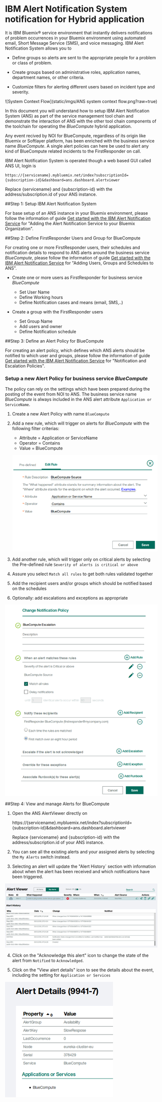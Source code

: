 # IBM Alert Notification System notification for Hybrid application

It is IBM Bluemix®	service environment that instantly	delivers notifications	of problem occurrences in your	Bluemix	environment	using automated email, Short Message Service (SMS), and voice	messaging.
IBM Alert Notification System allows you to 

+ Define groups	so alerts are sent to the appropriate	people for a problem or class of problem.

+ Create groups	based on administrative roles,	application	names, department names, or other criteria.	

+ Customize	filters	for	alerting different users based	on incident type and severity.	
  

![System Context Flow](static/imgs/ANS system context flow.png?raw=true)  

In this document you will understand how to setup IBM Alert Notification System (ANS) as part of the service management tool chain and demonstrate the interaction of ANS with the other tool chain components of the toolchain for operating the _BlueCompute_ hybrid application.

Any event recived by NOI for BlueCompute, regardless of its origin like Bluemix or Softlayer platform, has been enriched with the business service name _BlueCompute_. A single alert policies can here be used to alert any kind of BlueCompute related incidents to the FirstResponder on call.


IBM Alert Notification System is operated though a web based GUI called ANS UI, login is 

    https://{servicename}.mybluemix.net/index?subscriptionId={subscription-id}&dashboard=ans.dashboard.alertviewer 

Replace {servicename} and {subscription-id} with the address/subscription.id of your ANS instance.


##Step 1: Setup IBM Alert Notification System

For base setup of an ANS instance in your Bluemix environment, please follow the information of guide [Get started with the IBM Alert Notification Service](https://developer.ibm.com/cloudarchitecture/docs/service-management/ibm-alert-notification-service/) for "Adding the Alert Notification Service to your Bluemix Organization".

##Step 2: Define FirstResponder Users and Group for BlueCompute

For creating one or more FirstResponder users, their schedules and notification details to respond to ANS alerts around the business service _BlueCompute_, please follow the information of guide [Get started with the IBM Alert Notification Service](https://developer.ibm.com/cloudarchitecture/docs/service-management/ibm-alert-notification-service/) for "Adding Users, Groups and Schedules to ANS".

+ Create one or more users as FirstResponder for business service _BlueCompute_
    + Set User Name 
    + Define Working hours
    + Define Notification cases and means (email, SMS,..)

+ Create a group with the FirstResponder users
    + Set Group Name
    + Add users and owner
    + Define Notification schedule

##Step 3: Define an Alert Policy for BlueCompute

For creating an alert policy, which defines which ANS alerts should be notified to which user and groups, please follow the information of guide [Get started with the IBM Alert Notification Service](https://developer.ibm.com/cloudarchitecture/docs/service-management/ibm-alert-notification-service/) for "Notification and Escalation Policies".

### Setup a new Alert Policy for business service _BlueCompute_
The policy can rely on the settings which have been prepared during the posting of the event from NOI to ANS. The business service name _BlueCompute_ is always included in the ANS alert attribute `Application or ServiceName`. 

1. Create a new Alert Policy with name `BlueCompute`
2. Add a new rule, which will trigger on alerts for _BlueCompute_ with the following filter criterias:
    + Attribute = Application or ServiceName 
    + Operator  = Contains
    + Value     = BlueCompute
    
    ![Add rule](ANS_alert_policy_rule_for_BlueCompute.png?raw=true)  
3. Add another rule, which will trigger only on critical alerts by selecting the Pre-defined rule `Severity of alerts is critical or above`
4. Assure you select `Match all rules` to get both rules validated together
5. Add the recipient users and/or groups which should be notified based on the schedules
6. Optionally: add escalations and exceptions as appropriate

![Add policy](ANS_notification_policy_for_BlueCompute.png?raw=true) 

##Step 4: View and manage Alerts for BlueCompute

1. Open the ANS AlertViewer directly on 

    https://{servicename}.mybluemix.net/index?subscriptionId={subscription-id}&dashboard=ans.dashboard.alertviewer

    Replace {servicename} and {subscription-id} with the address/subscription.id of your ANS instance.
    
2. You can see all the existing alerts and your assigned alerts by selecting the `My Alerts` switch instead.


3. Selecting an alert will update the "Alert History` section with information about when the alert has been received and which notifications have been triggered.

![View alert history](ANS_alert_history.png?raw=true) 

4. Click on the "Acknowledge this alert" icon to change the state of the alert from `Notified` to `Acknowledged`.

5. Click on the "View alert details" icon to see the details about the event, including the setting for `Application or Services`

![View alert details](ANS_alert_details.png?raw=true) 





